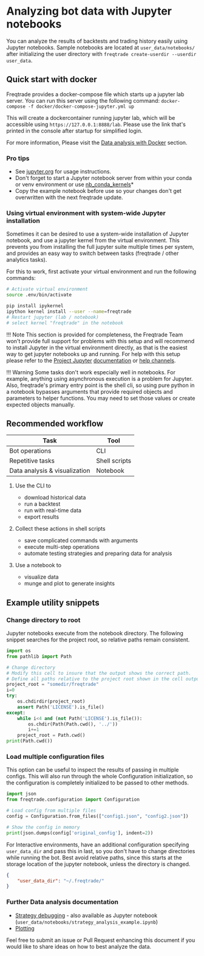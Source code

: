 # Analyzing bot data with Jupyter notebooks  

You can analyze the results of backtests and trading history easily using Jupyter notebooks. Sample notebooks are located at `user_data/notebooks/` after initializing the user directory with `freqtrade create-userdir --userdir user_data`.  

## Quick start with docker

Freqtrade provides a docker-compose file which starts up a jupyter lab server.
You can run this server using the following command: `docker-compose -f docker/docker-compose-jupyter.yml up`

This will create a dockercontainer running jupyter lab, which will be accessible using `https://127.0.0.1:8888/lab`.
Please use the link that's printed in the console after startup for simplified login.

For more information, Please visit the [Data analysis with Docker](docker_quickstart.md#data-analayis-using-docker-compose) section.

### Pro tips

* See [jupyter.org](https://jupyter.org/documentation) for usage instructions.
* Don't forget to start a Jupyter notebook server from within your conda or venv environment or use [nb_conda_kernels](https://github.com/Anaconda-Platform/nb_conda_kernels)*
* Copy the example notebook before use so your changes don't get overwritten with the next freqtrade update.

### Using virtual environment with system-wide Jupyter installation

Sometimes it can be desired to use a system-wide installation of Jupyter notebook, and use a jupyter kernel from the virtual environment.
This prevents you from installing the full jupyter suite multiple times per system, and provides an easy way to switch between tasks (freqtrade / other analytics tasks).

For this to work, first activate your virtual environment and run the following commands:

``` bash
# Activate virtual environment
source .env/bin/activate

pip install ipykernel
ipython kernel install --user --name=freqtrade
# Restart jupyter (lab / notebook)
# select kernel "freqtrade" in the notebook
```

!!! Note
    This section is provided for completeness, the Freqtrade Team won't provide full support for problems with this setup and will recommend to install Jupyter in the virtual environment directly, as that is the easiest way to get jupyter notebooks up and running. For help with this setup please refer to the [Project Jupyter](https://jupyter.org/) [documentation](https://jupyter.org/documentation) or [help channels](https://jupyter.org/community).

!!! Warning
    Some tasks don't work especially well in notebooks. For example, anything using asynchronous execution is a problem for Jupyter. Also, freqtrade's primary entry point is the shell cli, so using pure python in a notebook bypasses arguments that provide required objects and parameters to helper functions. You may need to set those values or create expected objects manually.

## Recommended workflow  

| Task | Tool |  
  --- | ---  
Bot operations | CLI  
Repetitive tasks | Shell scripts
Data analysis & visualization | Notebook  

1. Use the CLI to
    * download historical data
    * run a backtest
    * run with real-time data
    * export results  

1. Collect these actions in shell scripts
    * save complicated commands with arguments
    * execute multi-step operations  
    * automate testing strategies and preparing data for analysis

1. Use a notebook to
    * visualize data
    * munge and plot to generate insights

## Example utility snippets  

### Change directory to root  

Jupyter notebooks execute from the notebook directory. The following snippet searches for the project root, so relative paths remain consistent.

```python
import os
from pathlib import Path

# Change directory
# Modify this cell to insure that the output shows the correct path.
# Define all paths relative to the project root shown in the cell output
project_root = "somedir/freqtrade"
i=0
try:
    os.chdirdir(project_root)
    assert Path('LICENSE').is_file()
except:
    while i<4 and (not Path('LICENSE').is_file()):
        os.chdir(Path(Path.cwd(), '../'))
        i+=1
    project_root = Path.cwd()
print(Path.cwd())
```

### Load multiple configuration files

This option can be useful to inspect the results of passing in multiple configs.
This will also run through the whole Configuration initialization, so the configuration is completely initialized to be passed to other methods.

``` python
import json
from freqtrade.configuration import Configuration

# Load config from multiple files
config = Configuration.from_files(["config1.json", "config2.json"])

# Show the config in memory
print(json.dumps(config['original_config'], indent=2))
```

For Interactive environments, have an additional configuration specifying `user_data_dir` and pass this in last, so you don't have to change directories while running the bot.
Best avoid relative paths, since this starts at the storage location of the jupyter notebook, unless the directory is changed.

``` json
{
    "user_data_dir": "~/.freqtrade/"
}
```

### Further Data analysis documentation

* [Strategy debugging](strategy_analysis_example.md) - also available as Jupyter notebook (`user_data/notebooks/strategy_analysis_example.ipynb`)
* [Plotting](plotting.md)

Feel free to submit an issue or Pull Request enhancing this document if you would like to share ideas on how to best analyze the data.
